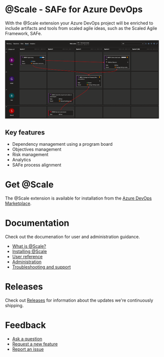 # @Scale - SAFe for Azure DevOps

With the @Scale extension your Azure DevOps project will be enriched to include artifacts and tools from scaled agile ideas, such as the Scaled Agile Framework, SAFe.

![image.png](/docs/.attachments/image-e128c6b1-1889-4243-9710-31c681ae0f66.png)

## Key features

* Dependency management using a program board
* Objectives management
* Risk management
* Analytics
* SAFe process alignment

# Get @Scale
The @Scale extension is available for installation from the [Azure DevOps Marketplace](https://marketplace.visualstudio.com/items?itemName=solidify.solidify-scale).

# Documentation

Check out the documenation for user and administration guidance.

* [What is @Scale?](docs/What-is-Scale.md)
* [Installing @Scale](docs/Get-started/Installing-Scale.md)
* [User reference](docs/Reference/index.md)
* [Administration](docs/Administration/index.md)
* [Troubleshooting and support](docs/Troubleshooting-and-support.md)

# Releases
Check out [Releases](https://github.com/solidify/scale/releases) for information about the updates we're continuously shipping.

# Feedback
* [Ask a question](https://github.com/solidify/scale/discussions)
* [Request a new feature](https://github.com/solidify/scale/issues/new?template=feature_request.md)
* [Report an issue](https://github.com/solidify/scale/issues/new?template=bug_report.md)
